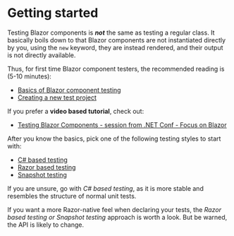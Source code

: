 # Getting started

Testing Blazor components is **_not_** the same as testing a regular class. It basically boils down to that Blazor components are not instantiated directly by you, using the `new` keyword, they are instead rendered, and their output is not directly available.

Thus, for first time Blazor component testers, the recommended reading is (5-10 minutes):

- [Basics of Blazor component testing](/docs/Basics-of-Blazor-component-testing.html)
- [Creating a new test project](/docs/Creating-a-new-test-project.html)

If you prefer a **video based tutorial**, check out:

- [Testing Blazor Components - session from .NET Conf - Focus on Blazor](https://youtu.be/5d-uIxx1cUE)

After you know the basics, pick one of the following testing styles to start with:

- [C# based testing](https://github.com/egil/razor-components-testing-library/wiki/C%23-based-testing)
- [Razor based testing](https://github.com/egil/razor-components-testing-library/wiki/Razor-based-testing)
- [Snapshot testing](https://github.com/egil/razor-components-testing-library/wiki/Snapshot-testing)

If you are unsure, go with _C# based testing_, as it is more stable and resembles the structure of normal unit tests.

If you want a more Razor-native feel when declaring your tests, the _Razor based testing or Snapshot testing_ approach is worth a look. But be warned, the API is likely to change.
